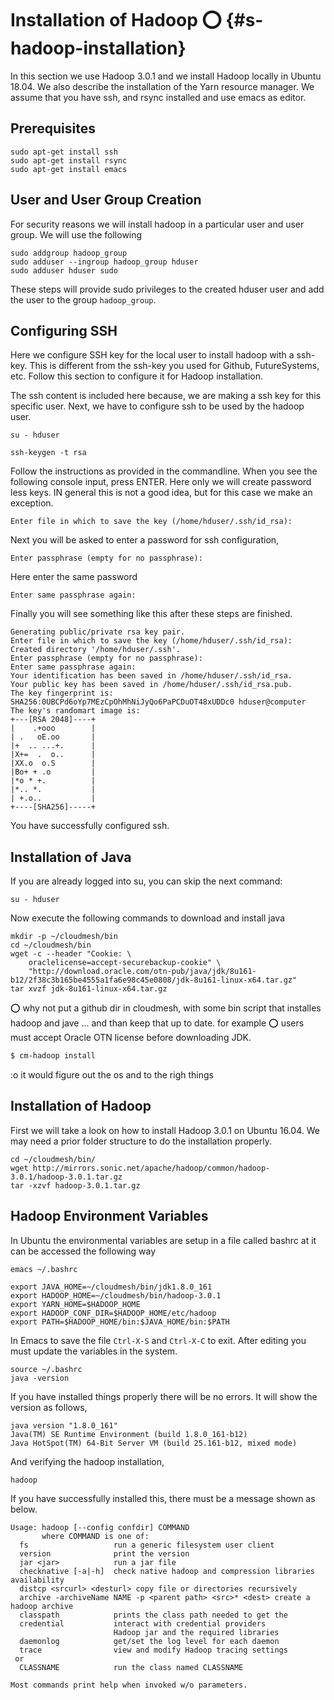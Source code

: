 # Installation of Hadoop :o: {#s-hadoop-installation}

In this section we use Hadoop 3.0.1 and we install Hadoop locally in
Ubuntu 18.04. We also describe the installation of the Yarn resource
manager. We assume that you have ssh, and rsync installed and use emacs
as editor.

Prerequisites
------------

    sudo apt-get install ssh
    sudo apt-get install rsync
    sudo apt-get install emacs

User and User Group Creation
----------------------------

For security reasons we will install hadoop in a particular user and
user group. We will use the following

    sudo addgroup hadoop_group
    sudo adduser --ingroup hadoop_group hduser
    sudo adduser hduser sudo

These steps will provide sudo privileges to the created hduser user and
add the user to the group `hadoop_group`.

Configuring SSH
---------------

Here we configure SSH key for the local user to install hadoop with a
ssh-key. This is different from the ssh-key you used for Github,
FutureSystems, etc. Follow this section to configure it for Hadoop
installation.

The ssh content is included here because, we are making a ssh key for
this specific user. Next, we have to configure ssh to be used by the
hadoop user.

    su - hduser

    ssh-keygen -t rsa

Follow the instructions as provided in the commandline. When you see the
following console input, press ENTER. Here only we will create password
less keys. IN general this is not a good idea, but for this case we
make an exception.

    Enter file in which to save the key (/home/hduser/.ssh/id_rsa):

Next you will be asked to enter a password for ssh configuration,

    Enter passphrase (empty for no passphrase):

Here enter the same password

    Enter same passphrase again:

Finally you will see something like this after these steps are finished.

    Generating public/private rsa key pair.
    Enter file in which to save the key (/home/hduser/.ssh/id_rsa):
    Created directory '/home/hduser/.ssh'.
    Enter passphrase (empty for no passphrase):
    Enter same passphrase again:
    Your identification has been saved in /home/hduser/.ssh/id_rsa.
    Your public key has been saved in /home/hduser/.ssh/id_rsa.pub.
    The key fingerprint is:
    SHA256:0UBCPd6oYp7MEzCpOhMhNiJyQo6PaPCDuOT48xUDDc0 hduser@computer
    The key's randomart image is:
    +---[RSA 2048]----+
    |    .+ooo        |
    | .   oE.oo       |
    |+  .. ...+.      |
    |X+=  .  o..      |
    |XX.o  o.S        |
    |Bo+ + .o         |
    |*o * +.          |
    |*.. *.           |
    | +.o..           |
    +----[SHA256]-----+

You have successfully configured ssh.

Installation of Java
--------------------

If you are already logged into su, you can skip the next command:

    su - hduser

Now execute the following commands to download and install java

    mkdir -p ~/cloudmesh/bin
    cd ~/cloudmesh/bin
    wget -c --header "Cookie: \
        oraclelicense=accept-securebackup-cookie" \
        "http://download.oracle.com/otn-pub/java/jdk/8u161-b12/2f38c3b165be4555a1fa6e98c45e0808/jdk-8u161-linux-x64.tar.gz"
    tar xvzf jdk-8u161-linux-x64.tar.gz

:o: why not put a github dir in cloudmesh, with some bin script that
installes hadoop and jave ... and than keep that up to date. for
example
:o: users must accept Oracle OTN license before downloading JDK.


```bash
$ cm-hadoop install
```

:o it would figure out the os and to the righ things

Installation of Hadoop
----------------------

First we will take a look on how to install Hadoop 3.0.1 on Ubuntu
16.04. We may need a prior folder structure to do the installation
properly.

    cd ~/cloudmesh/bin/
    wget http://mirrors.sonic.net/apache/hadoop/common/hadoop-3.0.1/hadoop-3.0.1.tar.gz
    tar -xzvf hadoop-3.0.1.tar.gz

Hadoop Environment Variables
----------------------------

In Ubuntu the environmental variables are setup in a file called bashrc
at it can be accessed the following way

    emacs ~/.bashrc

    export JAVA_HOME=~/cloudmesh/bin/jdk1.8.0_161
    export HADOOP_HOME=~/cloudmesh/bin/hadoop-3.0.1
    export YARN_HOME=$HADOOP_HOME
    export HADOOP_CONF_DIR=$HADOOP_HOME/etc/hadoop
    export PATH=$HADOOP_HOME/bin:$JAVA_HOME/bin:$PATH

In Emacs to save the file `Ctrl-X-S` and `Ctrl-X-C` to exit. After
editing you must update the variables in the system.

    source ~/.bashrc
    java -version

If you have installed things properly there will be no errors. It will
show the version as follows,

    java version "1.8.0_161"
    Java(TM) SE Runtime Environment (build 1.8.0_161-b12)
    Java HotSpot(TM) 64-Bit Server VM (build 25.161-b12, mixed mode)

And verifying the hadoop installation,

    hadoop

If you have successfully installed this, there must be a message shown
as below.

    Usage: hadoop [--config confdir] COMMAND
           where COMMAND is one of:
      fs                   run a generic filesystem user client
      version              print the version
      jar <jar>            run a jar file
      checknative [-a|-h]  check native hadoop and compression libraries availability
      distcp <srcurl> <desturl> copy file or directories recursively
      archive -archiveName NAME -p <parent path> <src>* <dest> create a hadoop archive
      classpath            prints the class path needed to get the
      credential           interact with credential providers
                           Hadoop jar and the required libraries
      daemonlog            get/set the log level for each daemon
      trace                view and modify Hadoop tracing settings
     or
      CLASSNAME            run the class named CLASSNAME

    Most commands print help when invoked w/o parameters.
